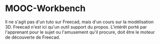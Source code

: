 # MOOC-Workbench

Il ne s'agit pas d'un tuto sur Freecad, mais d'un cours sur la modélisation 3D. Freecad n'est
ici qu'un outil support du propos. L'intérêt porté par l'apprenant pour le sujet ou l'amusement
qu'il procure, doit être le moteur de découverte de Freecad.
